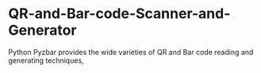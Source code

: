 # QR-and-Bar-code-Scanner-and-Generator
Python Pyzbar provides the wide varieties of QR and Bar code reading and generating techniques,
